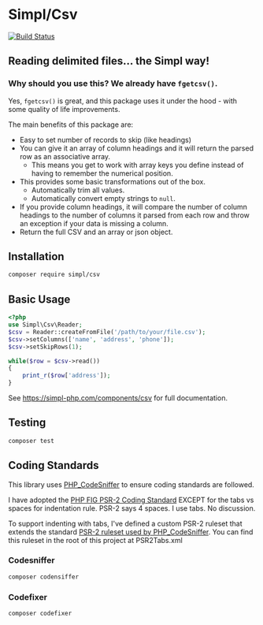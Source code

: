 # Simpl/Csv

[![Build Status](https://img.shields.io/travis/simpl-php/csv.svg?style=flat-square)](https://travis-ci.org/simpl-php/csv)

## Reading delimited files... the Simpl way!

### Why should you use this? We already have `fgetcsv()`.

Yes, `fgetcsv()` is great, and this package uses it under the hood - with some quality of life improvements.


The main benefits of this package are:

- Easy to set number of records to skip (like headings)
- You can give it an array of column headings and it will return the parsed row as an associative array.
    - This means you get to work with array keys you define instead of having to remember the numerical position.
- This provides some basic transformations out of the box.
    - Automatically trim all values.
    - Automatically convert empty strings to `null`.
- If you provide column headings, it will compare the number of column headings to the number of columns it
parsed from each row and throw an exception if your data is missing a column.
- Return the full CSV and an array or json object.

## Installation

```bash
composer require simpl/csv
```

## Basic Usage
```php
<?php
use Simpl\Csv\Reader;
$csv = Reader::createFromFile('/path/to/your/file.csv');
$csv->setColumns(['name', 'address', 'phone']);
$csv->setSkipRows(1);

while($row = $csv->read())
{
    print_r($row['address']);
}
```

See <https://simpl-php.com/components/csv> for full documentation.

## Testing

```bash
composer test
```

## Coding Standards
This library uses [PHP_CodeSniffer](http://www.squizlabs.com/php-codesniffer) to ensure coding standards are followed.

I have adopted the [PHP FIG PSR-2 Coding Standard](http://www.php-fig.org/psr/psr-2/) EXCEPT for the tabs vs spaces for indentation rule. PSR-2 says 4 spaces. I use tabs. No discussion.

To support indenting with tabs, I've defined a custom PSR-2 ruleset that extends the standard [PSR-2 ruleset used by PHP_CodeSniffer](https://github.com/squizlabs/PHP_CodeSniffer/blob/master/CodeSniffer/Standards/PSR2/ruleset.xml). You can find this ruleset in the root of this project at PSR2Tabs.xml


### Codesniffer

```bash
composer codensiffer
```

### Codefixer

```bash
composer codefixer
```